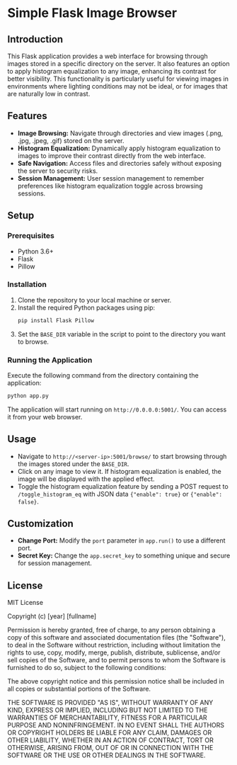 
# Simple Flask Image Browser

## Introduction
This Flask application provides a web interface for browsing through images stored in a specific directory on the server. It also features an option to apply histogram equalization to any image, enhancing its contrast for better visibility. This functionality is particularly useful for viewing images in environments where lighting conditions may not be ideal, or for images that are naturally low in contrast.

## Features
- **Image Browsing:** Navigate through directories and view images (.png, .jpg, .jpeg, .gif) stored on the server.
- **Histogram Equalization:** Dynamically apply histogram equalization to images to improve their contrast directly from the web interface.
- **Safe Navigation:** Access files and directories safely without exposing the server to security risks.
- **Session Management:** User session management to remember preferences like histogram equalization toggle across browsing sessions.

## Setup
### Prerequisites
- Python 3.6+
- Flask
- Pillow

### Installation
1. Clone the repository to your local machine or server.
2. Install the required Python packages using pip:
    ```bash
    pip install Flask Pillow
    ```
3. Set the `BASE_DIR` variable in the script to point to the directory you want to browse.

### Running the Application
Execute the following command from the directory containing the application:
```bash
python app.py
```
The application will start running on `http://0.0.0.0:5001/`. You can access it from your web browser.

## Usage
- Navigate to `http://<server-ip>:5001/browse/` to start browsing through the images stored under the `BASE_DIR`.
- Click on any image to view it. If histogram equalization is enabled, the image will be displayed with the applied effect.
- Toggle the histogram equalization feature by sending a POST request to `/toggle_histogram_eq` with JSON data `{"enable": true}` or `{"enable": false}`.

## Customization
- **Change Port:** Modify the `port` parameter in `app.run()` to use a different port.
- **Secret Key:** Change the `app.secret_key` to something unique and secure for session management.

## License
MIT License

Copyright (c) [year] [fullname]

Permission is hereby granted, free of charge, to any person obtaining a copy
of this software and associated documentation files (the "Software"), to deal
in the Software without restriction, including without limitation the rights
to use, copy, modify, merge, publish, distribute, sublicense, and/or sell
copies of the Software, and to permit persons to whom the Software is
furnished to do so, subject to the following conditions:

The above copyright notice and this permission notice shall be included in all
copies or substantial portions of the Software.

THE SOFTWARE IS PROVIDED "AS IS", WITHOUT WARRANTY OF ANY KIND, EXPRESS OR
IMPLIED, INCLUDING BUT NOT LIMITED TO THE WARRANTIES OF MERCHANTABILITY,
FITNESS FOR A PARTICULAR PURPOSE AND NONINFRINGEMENT. IN NO EVENT SHALL THE
AUTHORS OR COPYRIGHT HOLDERS BE LIABLE FOR ANY CLAIM, DAMAGES OR OTHER
LIABILITY, WHETHER IN AN ACTION OF CONTRACT, TORT OR OTHERWISE, ARISING FROM,
OUT OF OR IN CONNECTION WITH THE SOFTWARE OR THE USE OR OTHER DEALINGS IN THE
SOFTWARE.
